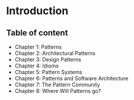# Introduction

## Table of content

* Chapter 1: Patterns
* Chapter 2: Architectural Patterns
* Chapter 3: Design Patterns
* Chapter 4: Idioms
* Chapter 5: Pattern Systems
* Chapter 6: Patterns and Software Architecture
* Chapter 7: The Pattern Community
* Chapter 8: Where Will Patterns go?
